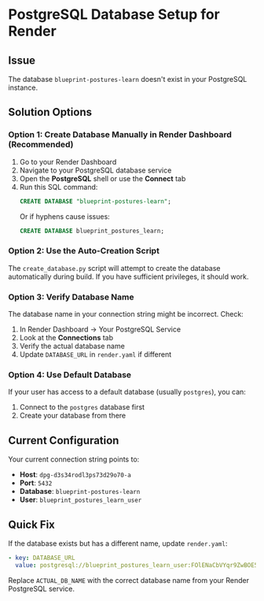 # PostgreSQL Database Setup for Render

## Issue
The database `blueprint-postures-learn` doesn't exist in your PostgreSQL instance.

## Solution Options

### Option 1: Create Database Manually in Render Dashboard (Recommended)

1. Go to your Render Dashboard
2. Navigate to your PostgreSQL database service
3. Open the **PostgreSQL** shell or use the **Connect** tab
4. Run this SQL command:
   ```sql
   CREATE DATABASE "blueprint-postures-learn";
   ```
   Or if hyphens cause issues:
   ```sql
   CREATE DATABASE blueprint_postures_learn;
   ```

### Option 2: Use the Auto-Creation Script

The `create_database.py` script will attempt to create the database automatically during build. If you have sufficient privileges, it should work.

### Option 3: Verify Database Name

The database name in your connection string might be incorrect. Check:

1. In Render Dashboard → Your PostgreSQL Service
2. Look at the **Connections** tab
3. Verify the actual database name
4. Update `DATABASE_URL` in `render.yaml` if different

### Option 4: Use Default Database

If your user has access to a default database (usually `postgres`), you can:

1. Connect to the `postgres` database first
2. Create your database from there

## Current Configuration

Your current connection string points to:
- **Host**: `dpg-d3s34rodl3ps73d29o70-a`
- **Port**: `5432`
- **Database**: `blueprint-postures-learn`
- **User**: `blueprint_postures_learn_user`

## Quick Fix

If the database exists but has a different name, update `render.yaml`:

```yaml
- key: DATABASE_URL
  value: postgresql://blueprint_postures_learn_user:FOlENaCbVYqr9ZwBOE5QEkSRxkKgp8Lv@dpg-d3s34rodl3ps73d29o70-a:5432/ACTUAL_DB_NAME
```

Replace `ACTUAL_DB_NAME` with the correct database name from your Render PostgreSQL service.

